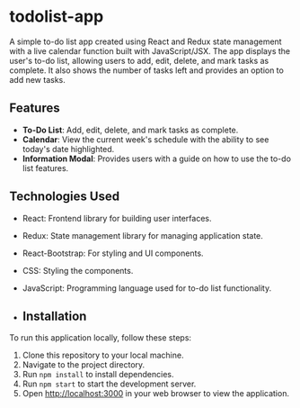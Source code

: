 # todolist-app

A simple to-do list app created using React and Redux state management with a live calendar function built with JavaScript/JSX. The app displays the user's to-do list, allowing users to add, edit, delete, and mark tasks as complete. It also shows the number of tasks left and provides an option to add new tasks.

## Features

- **To-Do List**: Add, edit, delete, and mark tasks as complete.
- **Calendar**: View the current week's schedule with the ability to see today's date highlighted.
- **Information Modal**: Provides users with a guide on how to use the to-do list features.

## Technologies Used

- React: Frontend library for building user interfaces.
- Redux: State management library for managing application state.
- React-Bootstrap: For styling and UI components.
- CSS: Styling the components.
- JavaScript: Programming language used for to-do list functionality.

- ## Installation

To run this application locally, follow these steps:

1. Clone this repository to your local machine.
2. Navigate to the project directory.
3. Run `npm install` to install dependencies.
4. Run `npm start` to start the development server.
5. Open [http://localhost:3000](http://localhost:3000) in your web browser to view the application.
